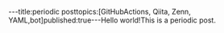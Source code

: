 ---title:periodic posttopics:[GitHubActions, Qiita, Zenn, YAML,bot]published:true---Hello world!This is a periodic post.
